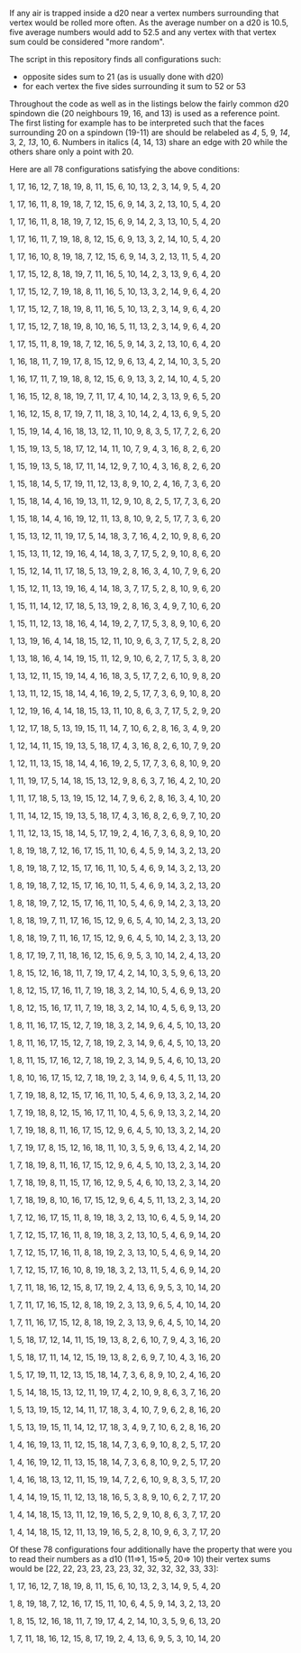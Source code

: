 If any air is trapped inside a d20 near a vertex numbers surrounding that vertex would be rolled more often. 
As the average number on a d20 is 10.5, five average numbers would add to 52.5 and any vertex with that vertex sum could be considered "more random".

The script in this repository finds all configurations such:
* opposite sides sum to 21 (as is usually done with d20)
* for each vertex the five sides surrounding it sum to 52 or 53


Throughout the code as well as in the listings below the fairly common d20 spindown die (20 neighbours 19, 16, and 13) is used as a reference point.
The first listing for example has to be interpreted such that the faces surrounding 20 on a spindown (19-11) are should be relabeled as _4_, 5, 9, _14_, 3, 2, _13_, 10, 6.
Numbers in italics (4, 14, 13) share an edge with 20 while the others share only a point with 20.

Here are all 78 configurations satisfying the above conditions: 

1, 17, 16, 12, 7, 18, 19, 8, 11, 15, 6, 10, 13, 2, 3, 14, 9, 5, 4, 20

1, 17, 16, 11, 8, 19, 18, 7, 12, 15, 6, 9, 14, 3, 2, 13, 10, 5, 4, 20

1, 17, 16, 11, 8, 18, 19, 7, 12, 15, 6, 9, 14, 2, 3, 13, 10, 5, 4, 20

1, 17, 16, 11, 7, 19, 18, 8, 12, 15, 6, 9, 13, 3, 2, 14, 10, 5, 4, 20

1, 17, 16, 10, 8, 19, 18, 7, 12, 15, 6, 9, 14, 3, 2, 13, 11, 5, 4, 20

1, 17, 15, 12, 8, 18, 19, 7, 11, 16, 5, 10, 14, 2, 3, 13, 9, 6, 4, 20

1, 17, 15, 12, 7, 19, 18, 8, 11, 16, 5, 10, 13, 3, 2, 14, 9, 6, 4, 20

1, 17, 15, 12, 7, 18, 19, 8, 11, 16, 5, 10, 13, 2, 3, 14, 9, 6, 4, 20

1, 17, 15, 12, 7, 18, 19, 8, 10, 16, 5, 11, 13, 2, 3, 14, 9, 6, 4, 20

1, 17, 15, 11, 8, 19, 18, 7, 12, 16, 5, 9, 14, 3, 2, 13, 10, 6, 4, 20

1, 16, 18, 11, 7, 19, 17, 8, 15, 12, 9, 6, 13, 4, 2, 14, 10, 3, 5, 20

1, 16, 17, 11, 7, 19, 18, 8, 12, 15, 6, 9, 13, 3, 2, 14, 10, 4, 5, 20

1, 16, 15, 12, 8, 18, 19, 7, 11, 17, 4, 10, 14, 2, 3, 13, 9, 6, 5, 20

1, 16, 12, 15, 8, 17, 19, 7, 11, 18, 3, 10, 14, 2, 4, 13, 6, 9, 5, 20

1, 15, 19, 14, 4, 16, 18, 13, 12, 11, 10, 9, 8, 3, 5, 17, 7, 2, 6, 20

1, 15, 19, 13, 5, 18, 17, 12, 14, 11, 10, 7, 9, 4, 3, 16, 8, 2, 6, 20

1, 15, 19, 13, 5, 18, 17, 11, 14, 12, 9, 7, 10, 4, 3, 16, 8, 2, 6, 20

1, 15, 18, 14, 5, 17, 19, 11, 12, 13, 8, 9, 10, 2, 4, 16, 7, 3, 6, 20

1, 15, 18, 14, 4, 16, 19, 13, 11, 12, 9, 10, 8, 2, 5, 17, 7, 3, 6, 20

1, 15, 18, 14, 4, 16, 19, 12, 11, 13, 8, 10, 9, 2, 5, 17, 7, 3, 6, 20

1, 15, 13, 12, 11, 19, 17, 5, 14, 18, 3, 7, 16, 4, 2, 10, 9, 8, 6, 20

1, 15, 13, 11, 12, 19, 16, 4, 14, 18, 3, 7, 17, 5, 2, 9, 10, 8, 6, 20

1, 15, 12, 14, 11, 17, 18, 5, 13, 19, 2, 8, 16, 3, 4, 10, 7, 9, 6, 20

1, 15, 12, 11, 13, 19, 16, 4, 14, 18, 3, 7, 17, 5, 2, 8, 10, 9, 6, 20

1, 15, 11, 14, 12, 17, 18, 5, 13, 19, 2, 8, 16, 3, 4, 9, 7, 10, 6, 20

1, 15, 11, 12, 13, 18, 16, 4, 14, 19, 2, 7, 17, 5, 3, 8, 9, 10, 6, 20

1, 13, 19, 16, 4, 14, 18, 15, 12, 11, 10, 9, 6, 3, 7, 17, 5, 2, 8, 20

1, 13, 18, 16, 4, 14, 19, 15, 11, 12, 9, 10, 6, 2, 7, 17, 5, 3, 8, 20

1, 13, 12, 11, 15, 19, 14, 4, 16, 18, 3, 5, 17, 7, 2, 6, 10, 9, 8, 20

1, 13, 11, 12, 15, 18, 14, 4, 16, 19, 2, 5, 17, 7, 3, 6, 9, 10, 8, 20

1, 12, 19, 16, 4, 14, 18, 15, 13, 11, 10, 8, 6, 3, 7, 17, 5, 2, 9, 20

1, 12, 17, 18, 5, 13, 19, 15, 11, 14, 7, 10, 6, 2, 8, 16, 3, 4, 9, 20

1, 12, 14, 11, 15, 19, 13, 5, 18, 17, 4, 3, 16, 8, 2, 6, 10, 7, 9, 20

1, 12, 11, 13, 15, 18, 14, 4, 16, 19, 2, 5, 17, 7, 3, 6, 8, 10, 9, 20

1, 11, 19, 17, 5, 14, 18, 15, 13, 12, 9, 8, 6, 3, 7, 16, 4, 2, 10, 20

1, 11, 17, 18, 5, 13, 19, 15, 12, 14, 7, 9, 6, 2, 8, 16, 3, 4, 10, 20

1, 11, 14, 12, 15, 19, 13, 5, 18, 17, 4, 3, 16, 8, 2, 6, 9, 7, 10, 20

1, 11, 12, 13, 15, 18, 14, 5, 17, 19, 2, 4, 16, 7, 3, 6, 8, 9, 10, 20

1, 8, 19, 18, 7, 12, 16, 17, 15, 11, 10, 6, 4, 5, 9, 14, 3, 2, 13, 20

1, 8, 19, 18, 7, 12, 15, 17, 16, 11, 10, 5, 4, 6, 9, 14, 3, 2, 13, 20

1, 8, 19, 18, 7, 12, 15, 17, 16, 10, 11, 5, 4, 6, 9, 14, 3, 2, 13, 20

1, 8, 18, 19, 7, 12, 15, 17, 16, 11, 10, 5, 4, 6, 9, 14, 2, 3, 13, 20

1, 8, 18, 19, 7, 11, 17, 16, 15, 12, 9, 6, 5, 4, 10, 14, 2, 3, 13, 20

1, 8, 18, 19, 7, 11, 16, 17, 15, 12, 9, 6, 4, 5, 10, 14, 2, 3, 13, 20

1, 8, 17, 19, 7, 11, 18, 16, 12, 15, 6, 9, 5, 3, 10, 14, 2, 4, 13, 20

1, 8, 15, 12, 16, 18, 11, 7, 19, 17, 4, 2, 14, 10, 3, 5, 9, 6, 13, 20

1, 8, 12, 15, 17, 16, 11, 7, 19, 18, 3, 2, 14, 10, 5, 4, 6, 9, 13, 20

1, 8, 12, 15, 16, 17, 11, 7, 19, 18, 3, 2, 14, 10, 4, 5, 6, 9, 13, 20

1, 8, 11, 16, 17, 15, 12, 7, 19, 18, 3, 2, 14, 9, 6, 4, 5, 10, 13, 20

1, 8, 11, 16, 17, 15, 12, 7, 18, 19, 2, 3, 14, 9, 6, 4, 5, 10, 13, 20

1, 8, 11, 15, 17, 16, 12, 7, 18, 19, 2, 3, 14, 9, 5, 4, 6, 10, 13, 20

1, 8, 10, 16, 17, 15, 12, 7, 18, 19, 2, 3, 14, 9, 6, 4, 5, 11, 13, 20

1, 7, 19, 18, 8, 12, 15, 17, 16, 11, 10, 5, 4, 6, 9, 13, 3, 2, 14, 20

1, 7, 19, 18, 8, 12, 15, 16, 17, 11, 10, 4, 5, 6, 9, 13, 3, 2, 14, 20

1, 7, 19, 18, 8, 11, 16, 17, 15, 12, 9, 6, 4, 5, 10, 13, 3, 2, 14, 20

1, 7, 19, 17, 8, 15, 12, 16, 18, 11, 10, 3, 5, 9, 6, 13, 4, 2, 14, 20

1, 7, 18, 19, 8, 11, 16, 17, 15, 12, 9, 6, 4, 5, 10, 13, 2, 3, 14, 20

1, 7, 18, 19, 8, 11, 15, 17, 16, 12, 9, 5, 4, 6, 10, 13, 2, 3, 14, 20

1, 7, 18, 19, 8, 10, 16, 17, 15, 12, 9, 6, 4, 5, 11, 13, 2, 3, 14, 20

1, 7, 12, 16, 17, 15, 11, 8, 19, 18, 3, 2, 13, 10, 6, 4, 5, 9, 14, 20

1, 7, 12, 15, 17, 16, 11, 8, 19, 18, 3, 2, 13, 10, 5, 4, 6, 9, 14, 20

1, 7, 12, 15, 17, 16, 11, 8, 18, 19, 2, 3, 13, 10, 5, 4, 6, 9, 14, 20

1, 7, 12, 15, 17, 16, 10, 8, 19, 18, 3, 2, 13, 11, 5, 4, 6, 9, 14, 20

1, 7, 11, 18, 16, 12, 15, 8, 17, 19, 2, 4, 13, 6, 9, 5, 3, 10, 14, 20

1, 7, 11, 17, 16, 15, 12, 8, 18, 19, 2, 3, 13, 9, 6, 5, 4, 10, 14, 20

1, 7, 11, 16, 17, 15, 12, 8, 18, 19, 2, 3, 13, 9, 6, 4, 5, 10, 14, 20

1, 5, 18, 17, 12, 14, 11, 15, 19, 13, 8, 2, 6, 10, 7, 9, 4, 3, 16, 20

1, 5, 18, 17, 11, 14, 12, 15, 19, 13, 8, 2, 6, 9, 7, 10, 4, 3, 16, 20

1, 5, 17, 19, 11, 12, 13, 15, 18, 14, 7, 3, 6, 8, 9, 10, 2, 4, 16, 20

1, 5, 14, 18, 15, 13, 12, 11, 19, 17, 4, 2, 10, 9, 8, 6, 3, 7, 16, 20

1, 5, 13, 19, 15, 12, 14, 11, 17, 18, 3, 4, 10, 7, 9, 6, 2, 8, 16, 20

1, 5, 13, 19, 15, 11, 14, 12, 17, 18, 3, 4, 9, 7, 10, 6, 2, 8, 16, 20

1, 4, 16, 19, 13, 11, 12, 15, 18, 14, 7, 3, 6, 9, 10, 8, 2, 5, 17, 20

1, 4, 16, 19, 12, 11, 13, 15, 18, 14, 7, 3, 6, 8, 10, 9, 2, 5, 17, 20

1, 4, 16, 18, 13, 12, 11, 15, 19, 14, 7, 2, 6, 10, 9, 8, 3, 5, 17, 20

1, 4, 14, 19, 15, 11, 12, 13, 18, 16, 5, 3, 8, 9, 10, 6, 2, 7, 17, 20

1, 4, 14, 18, 15, 13, 11, 12, 19, 16, 5, 2, 9, 10, 8, 6, 3, 7, 17, 20

1, 4, 14, 18, 15, 12, 11, 13, 19, 16, 5, 2, 8, 10, 9, 6, 3, 7, 17, 20



Of these 78 configurations four additionally have the property that were you to read their numbers as a d10 (11=>1, 15=>5, 20=> 10) their vertex sums would be [22, 22, 23, 23, 23, 23, 32, 32, 32, 32, 33, 33]:

1, 17, 16, 12, 7, 18, 19, 8, 11, 15, 6, 10, 13, 2, 3, 14, 9, 5, 4, 20

1, 8, 19, 18, 7, 12, 16, 17, 15, 11, 10, 6, 4, 5, 9, 14, 3, 2, 13, 20

1, 8, 15, 12, 16, 18, 11, 7, 19, 17, 4, 2, 14, 10, 3, 5, 9, 6, 13, 20

1, 7, 11, 18, 16, 12, 15, 8, 17, 19, 2, 4, 13, 6, 9, 5, 3, 10, 14, 20

